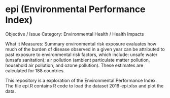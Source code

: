 # epi (Environmental Performance Index)
Objective / Issue Category: Environmental Health / Health Impacts

What it Measures: Summary environmental risk exposure evaluates how much of the
burden of disease observed in a given year can be attributed to past exposure to
environmental risk factors, which include: unsafe water (unsafe sanitation); air pollution
(ambient particulate matter pollution, household air pollution, and ozone pollution).
These estimates are calculated for 188 countries.

This repository is a exploration of the Environmental Performance Index.
The file epi.R contains R code to load the dataset 2016-epi.xlsx and plot the data.
